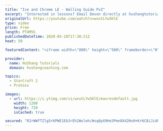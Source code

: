```yaml
---
title: "Ice and Chrome LE - Walling Guide PvZ"
excerpt: "Interested in lessons? Email Devon directly at hushangtutorials@outlook.com ------------------------------------------------------------------------------------------------------- Want to support HuShang Tutorials directly? Patreon is a website where you can contribute a monthly donation that will help"
originalUrl: https://youtube.com/watch?v=wxutLYw5KlE
type: video
price: Free
length: PT4M5S
publishedDateTime: 2020-05-28T17:38:21Z
heat: 50

featuredContent: "<iframe width=\"800\" height=\"500\" frameborder=\"0\" src=\"https://www.youtube.com/embed/wxutLYw5KlE\" allow=\"accelerometer; autoplay; encrypted-media; gyroscope; picture-in-picture\" allowfullscreen></iframe>"

provider:
  name: HuShang Tutorials
  domain: hushangcoaching.com

topics:
  - StarCraft 2
  - Protoss

images:
  - url: https://i.ytimg.com/vi/wxutLYw5KlE/maxresdefault.jpg
    width: 1280
    height: 720
    isCached: true

secured: "R2rWWfTZlg5rKPWE1Eb3rEh2Wuleh/Wsq8pX9He3Pmn8Xd2Hx0+Kr6C8iJi4FcvZMGzVc2HRiExLNX9W37/5X8GYc/CR7ZuItrZpiV/fhQwJ65Odng20eN5uClEJjEKxE6DDw3HkJxuCAZZw4nGTOesjkBRXCfZ3nG6sUmBGkw0UUllCg1TWbPchyxUEREQx9Yup58kzDbGgTOubBTyYDijajUFoaMmaYibT7iVTF2tX1jhl6CTOEBuwODLvPcMInZSv/znb63wz0usfGWzNuPo0hGw0Xo3st3hIa3PoYzMupOLbxIkN4CaLZgo35kQsHx+Egt9BJpEIkUmznrkZ/Dk/oCjL/ePG8HmChv5B6lzmhoMwCDiXqUpCh+5EsleJ9e4ctfZoru6S2emjFeWNE652Q5N6YbkUv+WZtYzCvUA=;/hop/8YlMfreIv5LixUxMw=="
---
```


